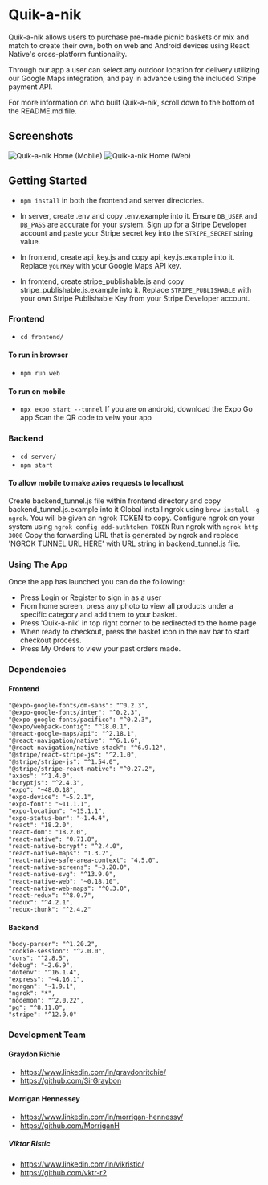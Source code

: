 # Quik-a-nik

Quik-a-nik allows users to purchase pre-made picnic baskets or mix and match to create their own, both on web and Android devices using React Native's cross-platform funtionality.

Through our app a user can select any outdoor location for delivery utilizing our Google Maps integration, and pay in advance using the included Stripe payment API.

For more information on who built Quik-a-nik, scroll down to the bottom of the README.md file.

## Screenshots

![Quik-a-nik Home (Mobile)]()
![Quik-a-nik Home (Web)]()
![]()
![]()
![]()
![]()
![]()
![]()
![]()
![]()
![]()




## Getting Started

- `npm install` in both the frontend and server directories.

- In server, create .env and copy .env.example into it. Ensure `DB_USER` and `DB_PASS` are accurate for your system.  Sign up for a Stripe Developer account and paste your Stripe secret key into the `STRIPE_SECRET` string value.

- In frontend, create api_key.js and copy api_key.js.example into it. Replace `yourKey` with your Google Maps API key.
- In frontend, create stripe_publishable.js and copy stripe_publishable.js.example into it.  Replace `STRIPE_PUBLISHABLE` with your own Stripe Publishable Key from your Stripe Developer account.

### Frontend

- `cd frontend/`

#### To run in browser

- `npm run web`

#### To run on mobile

- `npx expo start --tunnel`
If you are on android, download the Expo Go app
Scan the QR code to veiw your app

### Backend

- `cd server/`
- `npm start`

#### To allow mobile to make axios requests to localhost

Create backend_tunnel.js file within frontend directory and copy backend_tunnel.js.example into it
Global install ngrok using `brew install -g ngrok`.  You will be given an ngrok TOKEN to copy.
Configure ngrok on your system using `ngrok config add-authtoken TOKEN`
Run ngrok with `ngrok http 3000`
Copy the forwarding URL that is generated by ngrok and replace 'NGROK TUNNEL URL HERE' with URL string in backend_tunnel.js file.



### Using The App
Once the app has launched you can do the following:

- Press Login or Register to sign in as a user
- From home screen, press any photo to view all products under a specific category and add them to your basket.
- Press 'Quik-a-nik' in top right corner to be redirected to the home page
- When ready to checkout, press the basket icon in the nav bar to start checkout process.
- Press My Orders to view your past orders made.


### Dependencies 

#### Frontend
    "@expo-google-fonts/dm-sans": "^0.2.3",
    "@expo-google-fonts/inter": "^0.2.3",
    "@expo-google-fonts/pacifico": "^0.2.3",
    "@expo/webpack-config": "^18.0.1",
    "@react-google-maps/api": "^2.18.1",
    "@react-navigation/native": "^6.1.6",
    "@react-navigation/native-stack": "^6.9.12",
    "@stripe/react-stripe-js": "^2.1.0",
    "@stripe/stripe-js": "^1.54.0",
    "@stripe/stripe-react-native": "^0.27.2",
    "axios": "^1.4.0",
    "bcryptjs": "^2.4.3",
    "expo": "~48.0.18",
    "expo-device": "~5.2.1",
    "expo-font": "~11.1.1",
    "expo-location": "~15.1.1",
    "expo-status-bar": "~1.4.4",
    "react": "18.2.0",
    "react-dom": "18.2.0",
    "react-native": "0.71.8",
    "react-native-bcrypt": "^2.4.0",
    "react-native-maps": "1.3.2",
    "react-native-safe-area-context": "4.5.0",
    "react-native-screens": "~3.20.0",
    "react-native-svg": "^13.9.0",
    "react-native-web": "~0.18.10",
    "react-native-web-maps": "^0.3.0",
    "react-redux": "^8.0.7",
    "redux": "^4.2.1",
    "redux-thunk": "^2.4.2"

#### Backend
    "body-parser": "^1.20.2",
    "cookie-session": "^2.0.0",
    "cors": "^2.8.5",
    "debug": "~2.6.9",
    "dotenv": "^16.1.4",
    "express": "~4.16.1",
    "morgan": "~1.9.1",
    "ngrok": "*",
    "nodemon": "^2.0.22",
    "pg": "^8.11.0",
    "stripe": "^12.9.0"


### Development Team

#### Graydon Richie
- https://www.linkedin.com/in/graydonritchie/
- https://github.com/SirGraybon

#### Morrigan Hennessey
- https://www.linkedin.com/in/morrigan-hennessy/
- https://github.com/MorriganH

##### Viktor Ristic
- https://www.linkedin.com/in/vikristic/
- https://github.com/vktr-r2

